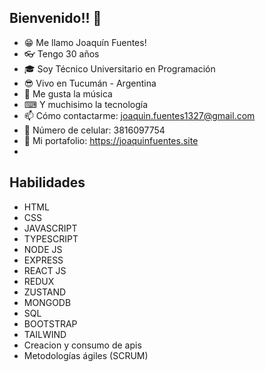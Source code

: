 ## Bienvenido!! 👋
- 😁 Me llamo Joaquín Fuentes! 
- 👓 Tengo 30 años
- 🎓 Soy Técnico Universitario en Programación
- 😎 Vivo en Tucumán - Argentina
- 🎸 Me gusta la música
- ⌨ Y muchisimo la tecnología
- 📫 Cómo contactarme: joaquin.fuentes1327@gmail.com
- 📱  Número de celular: 3816097754
- 💼 Mi portafolio: https://joaquinfuentes.site
- 
## Habilidades
- HTML
- CSS
- JAVASCRIPT
- TYPESCRIPT
- NODE JS
- EXPRESS
- REACT JS
- REDUX
- ZUSTAND
- MONGODB
- SQL
- BOOTSTRAP
- TAILWIND
- Creacion y consumo de apis
- Metodologías ágiles (SCRUM)

